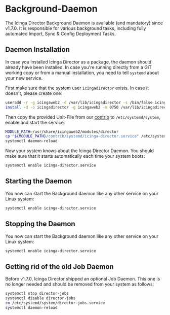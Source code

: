 <a id="Background-Daemon"></a>Background-Daemon
===============================================

The Icinga Director Background Daemon is available (and mandatory) since v1.7.0.
It is responsible for various background tasks, including fully automated Import,
Sync & Config Deployment Tasks.

Daemon Installation
-------------------

In case you installed Icinga Director as a package, the daemon should already
have been installed. In case you're running directly from a GIT working copy or
from a manual installation, you need to tell `systemd` about your new service.

First make sure that the system user `icingadirector` exists. In case it doesn't,
please create one:

```sh
useradd -r -g icingaweb2 -d /var/lib/icingadirector -s /bin/false icingadirector
install -d -o icingadirector -g icingaweb2 -m 0750 /var/lib/icingadirector
```

Then copy the provided Unit-File from our [contrib](../contrib/systemd/icinga-director.service)
to `/etc/systemd/system`, enable and start the service:

```sh
MODULE_PATH=/usr/share/icingaweb2/modules/director
cp "${MODULE_PATH}/contrib/systemd/icinga-director.service" /etc/systemd/system/
systemctl daemon-reload
```

Now your system knows about the Icinga Director Daemon. You should make sure that
it starts automatically each time your system boots:

```sh
systemctl enable icinga-director.service
```

Starting the Daemon
-------------------

You now can start the Background daemon like any other service on your Linux system:

```sh
systemctl enable icinga-director.service
```

Stopping the Daemon
-------------------

You now can start the Background daemon like any other service on your Linux system:

```sh
systemctl enable icinga-director.service
```

Getting rid of the old Job Daemon
---------------------------------

Before v1.7.0, Icinga Director shipped an optional Job Daemon. This one is no longer
needed and should be removed from your system as follows:

```sh
systemctl stop director-jobs
systemctl disable director-jobs
rm /etc/systemd/system/director-jobs.service
systemctl daemon-reload
```